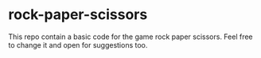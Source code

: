 # rock-paper-scissors
This repo contain a basic code for the game rock paper scissors. Feel free to change it and open for suggestions too. 
